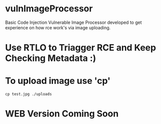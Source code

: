 # vulnImageProcessor
 Basic Code Injection Vulnerable Image Processor developed to get experience on how rce work's via image uploading.



# Use RTLO to Triagger RCE and Keep Checking Metadata :)

# To upload image use 'cp'

    cp test.jpg ./uploads

# WEB Version Coming Soon
